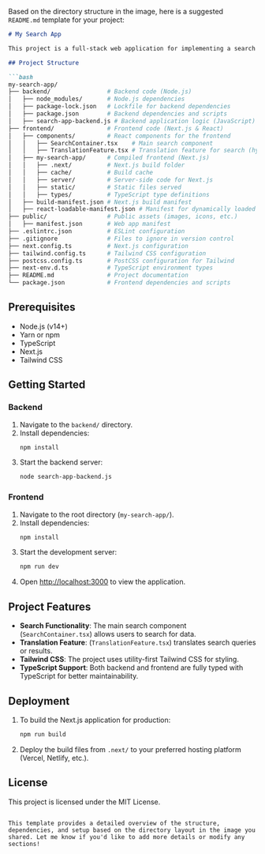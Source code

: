 Based on the directory structure in the image, here is a suggested `README.md` template for your project:

```md
# My Search App

This project is a full-stack web application for implementing a search functionality. The backend is built with Node.js, while the frontend is developed using Next.js and React. Tailwind CSS is used for styling, and TypeScript is utilized throughout the codebase.

## Project Structure

```bash
my-search-app/
├── backend/                # Backend code (Node.js)
│   ├── node_modules/       # Node.js dependencies
│   ├── package-lock.json   # Lockfile for backend dependencies
│   ├── package.json        # Backend dependencies and scripts
│   ├── search-app-backend.js # Backend application logic (JavaScript)
├── frontend/               # Frontend code (Next.js & React)
│   ├── components/         # React components for the frontend
│   │   ├── SearchContainer.tsx    # Main search component
│   │   ├── TranslationFeature.tsx # Translation feature for search (hypothetical)
│   ├── my-search-app/      # Compiled frontend (Next.js)
│   │   ├── .next/          # Next.js build folder
│   │   ├── cache/          # Build cache
│   │   ├── server/         # Server-side code for Next.js
│   │   ├── static/         # Static files served
│   │   ├── types/          # TypeScript type definitions
│   ├── build-manifest.json # Next.js build manifest
│   ├── react-loadable-manifest.json # Manifest for dynamically loaded components
├── public/                 # Public assets (images, icons, etc.)
│   ├── manifest.json       # Web app manifest
├── .eslintrc.json          # ESLint configuration
├── .gitignore              # Files to ignore in version control
├── next.config.ts          # Next.js configuration
├── tailwind.config.ts      # Tailwind CSS configuration
├── postcss.config.ts       # PostCSS configuration for Tailwind
├── next-env.d.ts           # TypeScript environment types
├── README.md               # Project documentation
└── package.json            # Frontend dependencies and scripts
```

## Prerequisites

- Node.js (v14+)
- Yarn or npm
- TypeScript
- Next.js
- Tailwind CSS

## Getting Started

### Backend

1. Navigate to the `backend/` directory.
2. Install dependencies:
   ```bash
   npm install
   ```
3. Start the backend server:
   ```bash
   node search-app-backend.js
   ```

### Frontend

1. Navigate to the root directory (`my-search-app/`).
2. Install dependencies:
   ```bash
   npm install
   ```
3. Start the development server:
   ```bash
   npm run dev
   ```
4. Open [http://localhost:3000](http://localhost:3000) to view the application.

## Project Features

- **Search Functionality**: The main search component (`SearchContainer.tsx`) allows users to search for data.
- **Translation Feature**: (`TranslationFeature.tsx`) translates search queries or results.
- **Tailwind CSS**: The project uses utility-first Tailwind CSS for styling.
- **TypeScript Support**: Both backend and frontend are fully typed with TypeScript for better maintainability.

## Deployment

1. To build the Next.js application for production:
   ```bash
   npm run build
   ```
2. Deploy the build files from `.next/` to your preferred hosting platform (Vercel, Netlify, etc.).

## License

This project is licensed under the MIT License.
```

This template provides a detailed overview of the structure, dependencies, and setup based on the directory layout in the image you shared. Let me know if you'd like to add more details or modify any sections!
